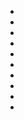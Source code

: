 * [](016-EXT.Road.md)
* [](051-INT.FamilyRoom.md)
* [](062-INT.Kitchen.md)
* [](072-INT.ParentsRoom.md)
* [](080-INT.NicksRoom.md)
* [](103-INT.Hallway.md)
* [](108-INT.AlisCar.md)
* [](109-EXT.Driveway.md)
* [](111-EXT.Driveway--CONTD--.md)
* [](114-INT.FamilyRoom.md)

